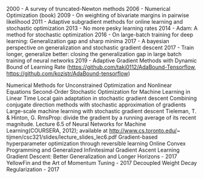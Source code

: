 2000 - A survey of truncated-Newton methods
2006 - Numerical Optimization (book)
2009 - On weighting of bivariate margins in pairwise likelihood
2011 - Adaptive subgradient methods for online learning and stochastic optimization
2013 - No more pesky learning rates
2014 - Adam: A method for stochastic optimization
2016 - On large-batch training for deep learning: Generalization gap and sharp minima
2017 - A bayesian perspective on generalization and stochastic gradient descent
2017 - Train longer, generalize better: closing the generalization gap in large batch training of neural networks
2019 - Adaptive Gradient Methods with Dynamic Bound of Learning Rate
    (https://github.com/taki0112/AdaBound-Tensorflow, 
    https://github.com/kozistr/AdaBound-tensorflow)

Numerical Methods for Unconstrained Optimization and Nonlinear Equations
Second-Order Stochastic Optimization for Machine Learning in Linear Time
Local gain adaptation in stochastic gradient descent
Combining conjugate direction methods with stochastic approximation of gradients
Large-scale machine learning with stochastic gradient descent
Tieleman, T. & Hinton, G. RmsProp: divide the gradient by a running average of its recent magnitude. Lecture 6.5 of Neural Networks for Machine Learning(COURSERA, 2012); available at http://www.cs.toronto.edu/~ tijmen/csc321/slides/lecture_slides_lec6.pdf
Gradient-based hyperparameter optimization through reversible learning
Online Convex Programming and Generalized Infinitesimal Gradient Ascent
Learning Gradient Descent: Better Generalization and Longer Horizons - 2017
YellowFin and the Art of Momentum Tuning - 2017
Decoupled Weight Decay Regularization - 2017